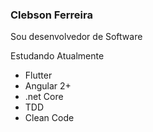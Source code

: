 ### Clebson Ferreira

Sou desenvolvedor de Software 

Estudando Atualmente 
- Flutter  
- Angular 2+
- .net Core
- TDD
- Clean Code

